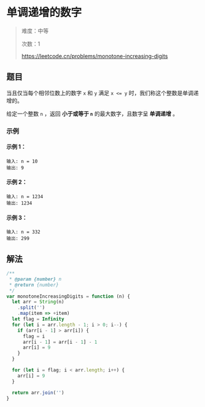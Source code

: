 # 单调递增的数字

> 难度：中等
>
> 次数：1
>
> https://leetcode.cn/problems/monotone-increasing-digits

## 题目

当且仅当每个相邻位数上的数字 `x` 和 `y` 满足 `x <= y` 时，我们称这个整数是单调递增的。

给定一个整数 `n` ，返回 **小于或等于 `n`** 的最大数字，且数字呈 **单调递增** 。

### 示例

#### 示例 1：

```
输入: n = 10
输出: 9
```

#### 示例 2：

```
输入: n = 1234
输出: 1234
```

#### 示例 3：

```
输入: n = 332
输出: 299
```

## 解法

```javascript
/**
 * @param {number} n
 * @return {number}
 */
var monotoneIncreasingDigits = function (n) {
  let arr = String(n)
    .split('')
    .map(item => +item)
  let flag = Infinity
  for (let i = arr.length - 1; i > 0; i--) {
    if (arr[i - 1] > arr[i]) {
      flag = i
      arr[i - 1] = arr[i - 1] - 1
      arr[i] = 9
    }
  }

  for (let i = flag; i < arr.length; i++) {
    arr[i] = 9
  }

  return arr.join('')
}
```
